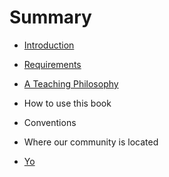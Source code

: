 # Summary

* [Introduction](introduction.md)
 * [Requirements](requirements.md)
 * [A Teaching Philosophy](a-teaching-philosophy.md)
 * How to use this book
 * Conventions
 * Where our community is located 
 
 * [Yo](introduction.md)


